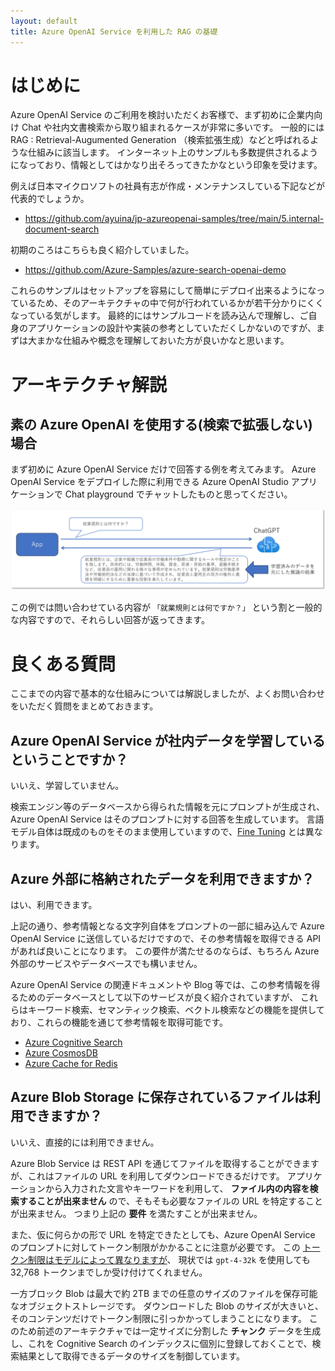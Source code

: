 ```yaml
---
layout: default
title: Azure OpenAI Service を利用した RAG の基礎
---
```


# はじめに

Azure OpenAI Service のご利用を検討いただくお客様で、まず初めに企業内向け Chat や社内文書検索から取り組まれるケースが非常に多いです。
一般的には RAG : Retrieval-Augumented Generation （検索拡張生成）などと呼ばれるような仕組みに該当します。
インターネット上のサンプルも多数提供されるようになっており、情報としてはかなり出そろってきたかなという印象を受けます。


例えば日本マイクロソフトの社員有志が作成・メンテナンスしている下記などが代表的でしょうか。

- https://github.com/ayuina/jp-azureopenai-samples/tree/main/5.internal-document-search

初期のころはこちらも良く紹介していました。

- https://github.com/Azure-Samples/azure-search-openai-demo


これらのサンプルはセットアップを容易にして簡単にデプロイ出来るようになっているため、そのアーキテクチャの中で何が行われているかが若干分かりにくくなっている気がします。
最終的にはサンプルコードを読み込んで理解し、ご自身のアプリケーションの設計や実装の参考としていただくしかないのですが、まずは大まかな仕組みや概念を理解しておいた方が良いかなと思います。

# アーキテクチャ解説

## 素の Azure OpenAI を使用する(検索で拡張しない)場合

まず初めに Azure OpenAI Service だけで回答する例を考えてみます。
Azure OpenAI Service をデプロイした際に利用できる Azure OpenAI Studio アプリケーションで Chat playground でチャットしたものと思ってください。

![AOAI Only Genaration](./images/aoai-only.png)

この例では問い合わせている内容が `「就業規則とは何ですか？」` という割と一般的な内容ですので、それらしい回答が返ってきます。

##

# 良くある質問

ここまでの内容で基本的な仕組みについては解説しましたが、よくお問い合わせをいただく質問をまとめておきます。

## Azure OpenAI Service が社内データを学習しているということですか？

いいえ、学習していません。

検索エンジン等のデータベースから得られた情報を元にプロンプトが生成され、Azure OpenAI Service はそのプロンプトに対する回答を生成しています。
言語モデル自体は既成のものをそのまま使用していますので、[Fine Tuning](https://learn.microsoft.com/ja-jp/azure/ai-services/openai/how-to/fine-tuning?tabs=turbo&pivots=programming-language-studio) とは異なります。

## Azure 外部に格納されたデータを利用できますか？

はい、利用できます。

上記の通り、参考情報となる文字列自体をプロンプトの一部に組み込んで Azure OpenAI Service に送信しているだけですので、その参考情報を取得できる API があれば良いことになります。
この要件が満たせるのならば、もちろん Azure 外部のサービスやデータベースでも構いません。

Azure OpenAI Service の関連ドキュメントや Blog 等では、この参考情報を得るためのデータベースとして以下のサービスが良く紹介されていますが、
これらはキーワード検索、セマンティック検索、ベクトル検索などの機能を提供しており、これらの機能を通じて参考情報を取得可能です。

- [Azure Cognitive Search](https://azure.microsoft.com/ja-jp/products/ai-services/cognitive-search)
- [Azure CosmosDB](https://azure.microsoft.com/ja-jp/products/cosmos-db)
- [Azure Cache for Redis](https://azure.microsoft.com/ja-jp/products/cache)

## Azure Blob Storage に保存されているファイルは利用できますか？

いいえ、直接的には利用できません。

Azure Blob Service は REST API を通じてファイルを取得することができますが、これはファイルの URL を利用してダウンロードできるだけです。
アプリケーションから入力された文言やキーワードを利用して、 **ファイル内の内容を検索することが出来ません** ので、そもそも必要なファイルの URL を特定することが出来ません。
つまり上記の **要件** を満たすことが出来ません。

また、仮に何らかの形で URL を特定できたとしても、Azure OpenAI Service のプロンプトに対してトークン制限がかかることに注意が必要です。
この [トークン制限はモデルによって異なりますが](https://learn.microsoft.com/ja-jp/azure/ai-services/openai/quotas-limits)、
現状では `gpt-4-32k` を使用しても 32,768 トークンまでしか受け付けてくれません。

一方ブロック Blob は最大で約 2TB までの任意のサイズのファイルを保存可能なオブジェクトストレージです。
ダウンロードした Blob のサイズが大きいと、そのコンテンツだけでトークン制限に引っかかってしまうことになります。
このため前述のアーキテクチャでは一定サイズに分割した **チャンク** データを生成し、これを Cognitive Search のインデックスに個別に登録しておくことで、検索結果として取得できるデータのサイズを制御しています。





